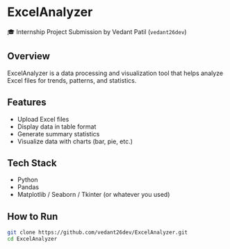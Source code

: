 # ExcelAnalyzer

🎓 Internship Project Submission by Vedant Patil (`vedant26dev`)

## Overview

ExcelAnalyzer is a data processing and visualization tool that helps analyze Excel files for trends, patterns, and statistics.

## Features

- Upload Excel files
- Display data in table format
- Generate summary statistics
- Visualize data with charts (bar, pie, etc.)

## Tech Stack

- Python
- Pandas
- Matplotlib / Seaborn / Tkinter (or whatever you used)

## How to Run

```bash
git clone https://github.com/vedant26dev/ExcelAnalyzer.git
cd ExcelAnalyzer

```
